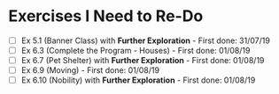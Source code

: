 # Exercises I Need to Re-Do

* [ ] Ex 5.1 (Banner Class) with **Further Exploration** - First done: 31/07/19
* [ ] Ex 6.3 (Complete the Program - Houses) - First done: 01/08/19
* [ ] Ex 6.7 (Pet Shelter) with **Further Exploration** - First done: 01/08/19
* [ ] Ex 6.9 (Moving) - First done: 01/08/19
* [ ] Ex 6.10 (Nobility) with **Further Exploration** - First done: 01/08/19
